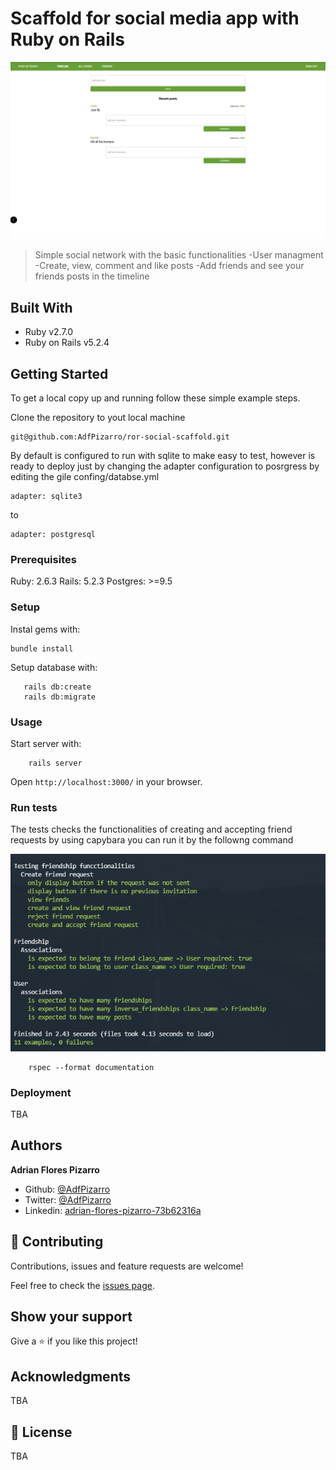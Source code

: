 # Scaffold for social media app with Ruby on Rails

![screenshot](./img/img_01.png)

> Simple social network with the basic functionalities
 -User managment
 -Create, view, comment and like posts
 -Add friends and see your friends posts in the timeline

## Built With

- Ruby v2.7.0
- Ruby on Rails v5.2.4
## Getting Started

To get a local copy up and running follow these simple example steps.

Clone the repository to yout local machine

```
git@github.com:AdfPizarro/ror-social-scaffold.git
```
By default is configured to run with sqlite to make easy to test, however
is ready to deploy just by changing the adapter configuration to posrgress
by editing the gile confing/databse.yml

```
adapter: sqlite3
```
 to

```
adapter: postgresql
```

### Prerequisites

Ruby: 2.6.3
Rails: 5.2.3
Postgres: >=9.5

### Setup

Instal gems with:

```
bundle install
```

Setup database with:

```
   rails db:create
   rails db:migrate
```

### Usage

Start server with:

```
    rails server
```

Open `http://localhost:3000/` in your browser.

### Run tests

The tests checks the functionalities of creating and accepting friend requests
by using capybara you can run it by the followng command

![screenshot](./img/img_02.PNG)

```
    rspec --format documentation
```

### Deployment

TBA

## Authors

 **Adrian Flores Pizarro**

- Github: [@AdfPizarro](https://github.com/AdfPizarro)
- Twitter: [@AdfPizarro](https://twitter.com/adfpizarro)
- Linkedin: [adrian-flores-pizarro-73b62316a](https://www.linkedin.com/in/adrian-flores-pizarro-73b62316a/)

## 🤝 Contributing

Contributions, issues and feature requests are welcome!

Feel free to check the [issues page](issues/).

## Show your support

Give a ⭐️ if you like this project!

## Acknowledgments

TBA

## 📝 License

TBA
